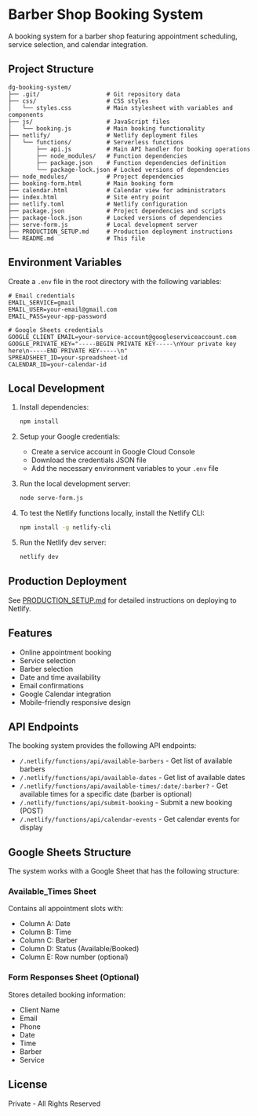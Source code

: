 # Barber Shop Booking System

A booking system for a barber shop featuring appointment scheduling, service selection, and calendar integration.

## Project Structure

```
dg-booking-system/
├── .git/                   # Git repository data
├── css/                    # CSS styles
│   └── styles.css          # Main stylesheet with variables and components
├── js/                     # JavaScript files
│   └── booking.js          # Main booking functionality
├── netlify/                # Netlify deployment files
│   └── functions/          # Serverless functions
│       ├── api.js          # Main API handler for booking operations
│       ├── node_modules/   # Function dependencies 
│       ├── package.json    # Function dependencies definition
│       └── package-lock.json # Locked versions of dependencies
├── node_modules/           # Project dependencies
├── booking-form.html       # Main booking form
├── calendar.html           # Calendar view for administrators
├── index.html              # Site entry point
├── netlify.toml            # Netlify configuration
├── package.json            # Project dependencies and scripts
├── package-lock.json       # Locked versions of dependencies
├── serve-form.js           # Local development server
├── PRODUCTION_SETUP.md     # Production deployment instructions
└── README.md               # This file
```

## Environment Variables

Create a `.env` file in the root directory with the following variables:

```
# Email credentials
EMAIL_SERVICE=gmail
EMAIL_USER=your-email@gmail.com
EMAIL_PASS=your-app-password

# Google Sheets credentials
GOOGLE_CLIENT_EMAIL=your-service-account@googleserviceaccount.com
GOOGLE_PRIVATE_KEY="-----BEGIN PRIVATE KEY-----\nYour private key here\n-----END PRIVATE KEY-----\n"
SPREADSHEET_ID=your-spreadsheet-id
CALENDAR_ID=your-calendar-id
```

## Local Development

1. Install dependencies:
   ```bash
   npm install
   ```

2. Setup your Google credentials:
   - Create a service account in Google Cloud Console
   - Download the credentials JSON file
   - Add the necessary environment variables to your `.env` file

3. Run the local development server:
   ```bash
   node serve-form.js
   ```

4. To test the Netlify functions locally, install the Netlify CLI:
   ```bash
   npm install -g netlify-cli
   ```

5. Run the Netlify dev server:
   ```bash
   netlify dev
   ```

## Production Deployment

See [PRODUCTION_SETUP.md](PRODUCTION_SETUP.md) for detailed instructions on deploying to Netlify.

## Features

- Online appointment booking
- Service selection
- Barber selection
- Date and time availability
- Email confirmations
- Google Calendar integration
- Mobile-friendly responsive design

## API Endpoints

The booking system provides the following API endpoints:

* `/.netlify/functions/api/available-barbers` - Get list of available barbers
* `/.netlify/functions/api/available-dates` - Get list of available dates
* `/.netlify/functions/api/available-times/:date/:barber?` - Get available times for a specific date (barber is optional)
* `/.netlify/functions/api/submit-booking` - Submit a new booking (POST)
* `/.netlify/functions/api/calendar-events` - Get calendar events for display

## Google Sheets Structure

The system works with a Google Sheet that has the following structure:

### Available_Times Sheet
Contains all appointment slots with:
* Column A: Date
* Column B: Time
* Column C: Barber
* Column D: Status (Available/Booked)
* Column E: Row number (optional)

### Form Responses Sheet (Optional)
Stores detailed booking information:
* Client Name
* Email
* Phone
* Date
* Time
* Barber
* Service

## License

Private - All Rights Reserved